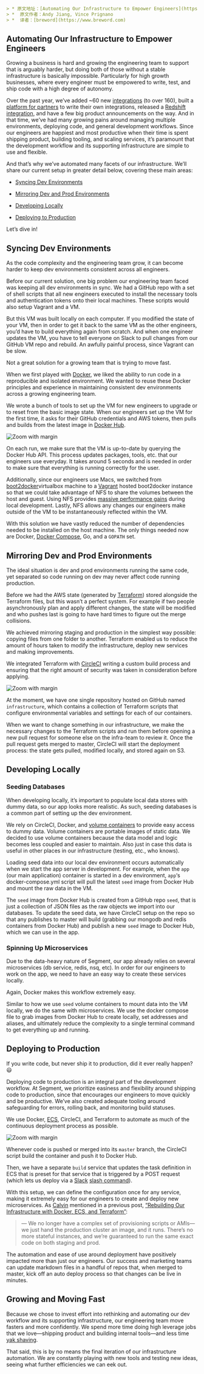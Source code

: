 ```yaml
> * 原文地址：[Automating Our Infrastructure to Empower Engineers](https://segment.com/blog/automating-our-infrastructure/)
> *  原文作者：Andy Jiang, Vince Prignano
> *  译者：[breword](https://www.breword.com)
```

## Automating Our Infrastructure to Empower Engineers

Growing a business is hard and growing the engineering team to support that is arguably harder, but doing both of those without a stable infrastructure is basically impossible. Particularly for high growth businesses, where every engineer must be empowered to write, test, and ship code with a high degree of autonomy.

Over the past year, we’ve added ~60 new [integrations](https://segment.com/integrations) (to over 160), built a [platform for partners](https://segment.com/partners) to write their own integrations, released a [Redshift integration](https://segment.com/redshift), and have a few big product announcements on the way. And in that time, we’ve had many growing pains around managing multiple environments, deploying code, and general development workflows. Since our engineers are happiest and most productive when their time is spent shipping product, building tooling, and scaling services, it’s paramount that the development workflow and its supporting infrastructure are simple to use and flexible.

And that’s why we’ve automated many facets of our infrastructure. We’ll share our current setup in greater detail below, covering these main areas:

* [Syncing Dev Environments](https://segment.com/blog/automating-our-infrastructure/#syncing-dev-environments)
  
* [Mirroring Dev and Prod Environments](https://segment.com/blog/automating-our-infrastructure/#mirroring-dev-and-prod-environments)
  
* [Developing Locally](https://segment.com/blog/automating-our-infrastructure/#developing-locally)
  
* [Deploying to Production](https://segment.com/blog/automating-our-infrastructure/#deploying-to-production)
  

Let’s dive in!

## Syncing Dev Environments

As the code complexity and the engineering team grow, it can become harder to keep dev environments consistent across all engineers.

Before our current solution, one big problem our engineering team faced was keeping all dev environments in sync. We had a GitHub repo with a set of shell scripts that all new engineers executed to install the necessary tools and authentication tokens onto their local machines. These scripts would also setup Vagrant and a VM.

But this VM was built locally on each computer. If you modified the state of your VM, then in order to get it back to the same VM as the other engineers, you’d have to build everything again from scratch. And when one engineer updates the VM, you have to tell everyone on Slack to pull changes from our GitHub VM repo and rebuild. An awfully painful process, since Vagrant can be slow.

Not a great solution for a growing team that is trying to move fast.

When we first played with [Docker](https://www.docker.com/), we liked the ability to run code in a reproducible and isolated environment. We wanted to reuse these Docker principles and experience in maintaining consistent dev environments across a growing engineering team.

We wrote a bunch of tools to set up the VM for new engineers to upgrade or to reset from the basic image state. When our engineers set up the VM for the first time, it asks for their GitHub credentials and AWS tokens, then pulls and builds from the latest image in [Docker Hub](https://hub.docker.com/).

![Zoom with margin](//images.ctfassets.net/i8bfc4nr05rq/3jN1xintv8QiWSBNa5d7Vf/c59bb49ca39988493bc62458a48cfde2/asset_z35KbxSD.png "asset_z35KbxSD.png")

On each run, we make sure that the VM is up-to-date by querying the Docker Hub API. This process updates packages, tools, etc. that our engineers use everyday. It takes around 5 seconds and is needed in order to make sure that everything is running correctly for the user.

Additionally, since our engineers use Macs, we switched from [boot2docker](https://github.com/boot2docker/boot2docker)virtualbox machine to a [Vagrant](https://www.vagrantup.com/) hosted boot2docker instance so that we could take advantage of NFS to share the volumes between the host and guest. Using NFS provides [massive performance gains](http://mitchellh.com/comparing-filesystem-performance-in-virtual-machines) during local development. Lastly, NFS allows any changes our engineers make outside of the VM to be instantaneously reflected within the VM.

With this solution we have vastly reduced the number of dependencies needed to be installed on the host machine. The only things needed now are Docker, [Docker Compose](https://docs.docker.com/compose/), Go, and a `GOPATH` set.

## Mirroring Dev and Prod Environments

The ideal situation is dev and prod environments running the same code, yet separated so code running on dev may never affect code running production.

Before we had the AWS state (generated by [Terraform](https://terraform.io/)) stored alongside the Terraform files, but this wasn’t a perfect system. For example if two people asynchronously plan and apply different changes, the state will be modified and who pushes last is going to have hard times to figure out the merge collisions.

We achieved mirroring staging and production in the simplest way possible: copying files from one folder to another. Terraform enabled us to reduce the amount of hours taken to modify the infrastructure, deploy new services and making improvements.

We integrated Terraform with [CircleCI](https://circleci.com/) writing a custom build process and ensuring that the right amount of security was taken in consideration before applying.

![Zoom with margin](//images.ctfassets.net/i8bfc4nr05rq/1mSWAQeKRhvaDvIy5hFYy8/8df9812e16515e34d9258a78585da194/asset_y34tHwez.png "asset_y34tHwez.png")

At the moment, we have one single repository hosted on GitHub named `infrastructure`, which contains a collection of Terraform scripts that configure environmental variables and settings for each of our containers.

When we want to change something in our infrastructure, we make the necessary changes to the Terraform scripts and run them before opening a new pull request for someone else on the infra-team to review it. Once the pull request gets merged to master, CircleCI will start the deployment process: the state gets pulled, modified locally, and stored again on S3.

## Developing Locally

### Seeding Databases

When developing locally, it’s important to populate local data stores with dummy data, so our app looks more realistic. As such, seeding databases is a common part of setting up the dev environment.

We rely on CircleCI, Docker, and [volume containers](https://docs.docker.com/engine/userguide/dockervolumes/) to provide easy access to dummy data. Volume containers are portable images of static data. We decided to use volume containers because the data model and logic becomes less coupled and easier to maintain. Also just in case this data is useful in other places in our infrastructure (testing, etc., who knows).

Loading seed data into our local dev environment occurs automatically when we start the app server in development. For example, when the `app` (our main application) container is started in a dev environment, `app`‘s docker-compose.yml script will pull the latest `seed` image from Docker Hub and mount the raw data in the VM.

The `seed` image from Docker Hub is created from a GitHub repo `seed`, that is just a collection of JSON files as the raw objects we import into our databases. To update the seed data, we have CircleCI setup on the repo so that any publishes to master will build (grabbing our mongodb and redis containers from Docker Hub) and publish a new `seed` image to Docker Hub, which we can use in the app.

### Spinning Up Microservices

Due to the data-heavy nature of Segment, our app already relies on several microservices (db service, redis, nsq, etc). In order for our engineers to work on the app, we need to have an easy way to create these services locally.

Again, Docker makes this workflow extremely easy.

Similar to how we use `seed` volume containers to mount data into the VM locally, we do the same with microservices. We use the docker compose file to grab images from Docker Hub to create locally, set addresses and aliases, and ultimately reduce the complexity to a single terminal command to get everything up and running.

## Deploying to Production

If you write code, but never ship it to production, did it ever really happen? 😃

Deploying code to production is an integral part of the development workflow. At Segment, we prioritize easiness and flexibility around shipping code to production, since that encourages our engineers to move quickly and be productive. We’ve also created adequate tooling around safeguarding for errors, rolling back, and monitoring build statuses.

We use Docker, [ECS](https://aws.amazon.com/ecs/), CircleCI, and Terraform to automate as much of the continuous deployment process as possible.

![Zoom with margin](//images.ctfassets.net/i8bfc4nr05rq/6C0a1I7sHXPMg995hh9HWX/987c4d61de366ceb502ea3c0114000cd/asset_8jIFJx9K.png "asset_8jIFJx9K.png")

Whenever code is pushed or merged into its `master` branch, the CircleCI script build the container and push it to Docker Hub.

Then, we have a separate `build` service that updates the task definition in ECS that is preset for that service that is triggered by a POST request (which lets us deploy via a [Slack](https://slack.com/) [slash command](https://slack.zendesk.com/hc/en-us/articles/201259356-Using-slash-commands)).

With this setup, we can define the configuration once for any service, making it extremely easy for our engineers to create and deploy new microservices. As [Calvin](https://www.twitter.com/calvinfo) mentioned in a previous post, [“Rebuilding Our Infrastructure with Docker, ECS, and Terraform”](https://segment.com/blog/rebuilding-our-infrastructure/):

> — We no longer have a complex set of provisioning scripts or AMIs—we just hand the production cluster an image, and it runs. There’s no more stateful instances, and we’re guaranteed to run the same exact code on both staging and prod.

The automation and ease of use around deployment have positively impacted more than just our engineers. Our success and marketing teams can update markdown files in a handful of repos that, when merged to master, kick off an auto deploy process so that changes can be live in minutes.

## Growing and Moving Fast

Because we chose to invest effort into rethinking and automating our dev workflow and its supporting infrastructure, our engineering team move fasters and more confidently. We spend more time doing high leverage jobs that we love—shipping product and building internal tools—and less time [yak shaving](http://www.hanselman.com/blog/YakShavingDefinedIllGetThatDoneAsSoonAsIShaveThisYak.aspx).

That said, this is by no means the final iteration of our infrastructure automation. We are constantly playing with new tools and testing new ideas, seeing what further efficiencies we can eek out.

